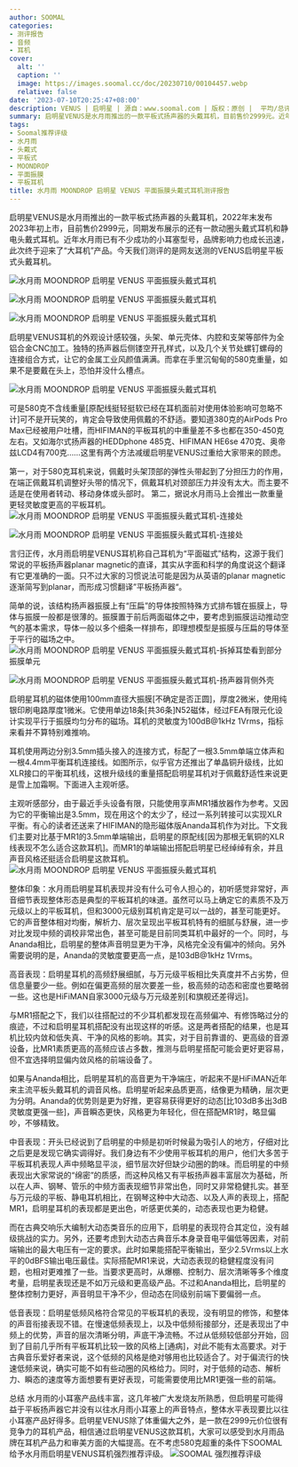 ```yaml
---
author: SOOMAL
categories:
- 测评报告
- 音频
- 耳机
cover:
  alt: ''
  caption: ''
  image: https://images.soomal.cc/doc/20230710/00104457.webp
  relative: false
date: '2023-07-10T20:25:47+08:00'
description: VENUS | 启明星 | 源自：www.soomal.com | 版权：原创 |  平均/总评分：10.00/90
summary: 启明星VENUS是水月雨推出的一款平板式扬声器的头戴耳机，目前售价2999元。近年水月雨已有不少成功的小耳塞型号，此次终于迎来了“大耳机”产品。启明星VENUS耳机的外观设计感较强，金属工业风颜值满满。而拿在手里沉甸甸的580克重量，如果不是要戴在头上，恐怕并没什么槽点……
tags:
- Soomal推荐评级
- 水月雨
- 头戴式
- 平板式
- MOONDROP
- 平面振膜
- 平板耳机
title: 水月雨 MOONDROP 启明星 VENUS 平面振膜头戴式耳机测评报告
---
```


启明星VENUS是水月雨推出的一款平板式扬声器的头戴耳机，2022年末发布2023年初上市，目前售价2999元，同期发布展示的还有一款动圈头戴式耳机和静电头戴式耳机。近年水月雨已有不少成功的小耳塞型号，品牌影响力也成长迅速，此次终于迎来了“大耳机”产品。今天我们测评的是网友送测的VENUS启明星平板式头戴耳机。



![水月雨 MOONDROP 启明星 VENUS 平面振膜头戴式耳机](https://images.soomal.cc/doc/20230625/00104151.webp)



![水月雨 MOONDROP 启明星 VENUS 平面振膜头戴式耳机](https://images.soomal.cc/doc/20230625/00104152_01.webp)



![水月雨 MOONDROP 启明星 VENUS 平面振膜头戴式耳机](https://images.soomal.cc/doc/20230625/00104153_01.webp)



启明星VENUS耳机的外观设计感较强，头架、单元壳体、内腔和支架等部件为全铝合金CNC加工。独特的扬声器后侧镂空开孔样式，以及几个关节处螺钉螺母的连接组合方式，让它的金属工业风颜值满满。而拿在手里沉甸甸的580克重量，如果不是要戴在头上，恐怕并没什么槽点。



![水月雨 MOONDROP 启明星 VENUS 平面振膜头戴式耳机](https://images.soomal.cc/doc/20230625/00104155.webp)



可是580克不含线重量[原配线挺轻挺软已经在耳机面前对使用体验影响可忽略不计]可不是开玩笑的，肯定会导致使用佩戴的不舒适。要知道380克的AirPods Pro Max已经被用户吐槽，而HIFIMAN的平板耳机的中重量差不多也都在350-450克左右。又如海尔式扬声器的HEDDphone 485克、HIFIMAN HE6se 470克、奥帝兹LCD4有700克……这里有两个方法减缓启明星VENUS过重给大家带来的顾虑。



第一，对于580克耳机来说，佩戴时头架顶部的弹性头带起到了分担压力的作用，在端正佩戴耳机调整好头带的情况下，佩戴耳机对颈部压力并没有太大。而主要不适是在使用者转动、移动身体或头部时。
第二，据说水月雨马上会推出一款重量更轻灵敏度更高的平板耳机。
![水月雨 MOONDROP 启明星 VENUS 平面振膜头戴式耳机-连接处](https://images.soomal.cc/doc/20230625/00104161_01.webp)




![水月雨 MOONDROP 启明星 VENUS 平面振膜头戴式耳机-连接处](https://images.soomal.cc/doc/20230625/00104162_01.webp)




言归正传，水月雨启明星VENUS耳机称自己耳机为“平面磁式”结构，这源于我们常说的平板扬声器planar magnetic的直译，其实从字面和科学的角度说这个翻译有它更准确的一面。只不过大家的习惯说法可能是因为从英语的planar magnetic逐渐简写到planar，而形成习惯翻译”平板扬声器“。

简单的说，该结构扬声器振膜上有“压扁”的导体按照特殊方式排布镀在振膜上，导体与振膜一般都是很薄的。振膜置于前后两面磁体之中，要考虑到振膜运动推动空气的基本需求，导体一般以多个细条一样排布，即理想模型是振膜与压扁的导体至于平行的磁场之中。
![水月雨 MOONDROP 启明星 VENUS 平面振膜头戴式耳机-拆掉耳垫看到部分振膜单元](https://images.soomal.cc/doc/20230625/00104164_01.webp)




![水月雨 MOONDROP 启明星 VENUS 平面振膜头戴式耳机-扬声器背侧外壳](https://images.soomal.cc/doc/20230625/00104165_01.webp)




启明星耳机的磁体使用100mm直径大振膜[不确定是否正圆]，厚度2微米，使用纯银印刷电路厚度1微米。它使用单边18条[共36条]N52磁体，经过FEA有限元化设计实现平行于振膜均匀分布的磁场。耳机的灵敏度为100dB@1kHz 1Vrms，指标来看并不算特别难推响。

耳机使用两边分别3.5mm插头接入的连接方式，标配了一根3.5mm单端立体声和一根4.4mm平衡耳机连接线。如图所示，似乎官方还推出了单晶铜升级线，比如XLR接口的平衡耳机线，这根升级线的重量搭配启明星耳机对于佩戴舒适性来说更是雪上加霜啊。下面进入主观听感。

主观听感部分，由于最近手头设备有限，只能使用享声MR1播放器作为参考。又因为它的平衡输出是3.5mm，现在用这个的太少了，经过一系列转接可以实现XLR平衡。有心的读者还送来了HIFIMAN的隐形磁体版Ananda耳机作为对比。下文我们主要对比基于MR1的3.5mm单端输出，启明星的原配线[因为那根无氧铜的XLR线表现不怎么适合这款耳机]。而MR1的单端输出搭配启明星已经绰绰有余，并且声音风格还挺适合启明星这款耳机。
![水月雨 MOONDROP 启明星 VENUS 平面振膜头戴式耳机](https://images.soomal.cc/doc/20230625/00104157.webp)




整体印象：水月雨启明星耳机表现并没有什么可令人担心的，初听感觉非常好，声音细节表现整体形态是典型的平板耳机的味道。虽然可以马上确定它的素质不及万元级以上的平板耳机，但和3000元级别耳机肯定是可以一战的，甚至可能更好。它的声音整体相对均衡，解析力、层次呈现出平板耳机特有的细腻与舒展，进一步对比发现中频的调校非常出色，甚至可能是目前同类耳机中最好的一个。同时，与Ananda相比，启明星的整体声音明显更为干净，风格完全没有偏冲的倾向。另外需要说明的是，Ananda的灵敏度要更高一点，是103dB@1kHz 1Vrms。

高音表现：启明星耳机的高频舒展细腻，与万元级平板相比失真度并不占劣势，但信息量要少一些。例如在偏更高频的层次要差一些，极高频的动态和密度也要略弱一些。这也是HiFiMAN自家3000元级与万元级差别[和旗舰还差得远]。

与MR1搭配之下，我们以往搭配过的不少耳机都发现在高频偏冲、有修饰略过分的痕迹，不过和启明星耳机搭配没有出现这样的听感。这是两者搭配的结果，也是耳机比较内敛和低失真、干净的风格的影响。其实，对于目前靠谱的、更高级的音源设备，比MR1素质更高的高频应该占多数，推测与启明星搭配可能会更好更容易，但不宜选择明显偏内敛风格的前端设备了。

如果与Ananda相比，启明星耳机的高音更为干净端庄，听起来不是HiFiMAN近年来主流平板头戴耳机的调音风格。启明星听起来品质更高，结像更为精确，层次更为分明。Ananda的优势则是更为好推，更容易获得更好的动态[比103dB多出3dB灵敏度更强一些]，声音瞬态更快，风格更为年轻化，但在搭配MR1时，略显偏吵，不够精致。

中音表现：开头已经说到了启明星的中频是初听时候最为吸引人的地方，仔细对比之后更是发现它确实调得好。我们身边有不少使用平板耳机的用户，他们大多苦于平板耳机表现人声中频略显平淡，细节层次好但缺少动圈的韵味。而启明星的中频表现出大家常说的“绵密”的质感，而这种风格又有平板扬声器丰富层次为基础，所以在人声、钢琴、管乐的中频方面表现细节非常出色，同时又非常稳健扎实。甚至与万元级的平板、静电耳机相比，在钢琴这种中大动态、以及人声的表现上，搭配MR1，启明星耳机的表现都是更出色，听感更优美的，动态表现也更为稳健。

而在古典交响乐大编制大动态类音乐的应用下，启明星的表现符合其定位，没有越级挑战的实力。另外，还要考虑到大动态古典音乐本身录音电平偏低等因素，对前端输出的最大电压有一定的要求。此时如果能搭配平衡输出，至少2.5Vrms以上水平的0dBFS输出电压最佳。实际搭配MR1来说，大动态表现的稳健程度没有问题，也相对更难推了一些。当要求更高时，从爆棚、控制力、层次清晰等多个维度考量，启明星表现还是不如万元级和更高级产品。不过和Ananda相比，启明星的整体控制力更好，声音明显干净不少，但动态在同级别前端下要偏弱一点。

低音表现：启明星低频风格符合常见的平板耳机的表现，没有明显的修饰，和整体的声音衔接表现不错。在慢速低频表现上，以及中低频衔接部分，还是表现出了中频上的优势，声音的层次清晰分明，声底干净流畅。不过从低频较低部分开始，回到了目前几乎所有平板耳机比较一致的风格上[通病]，对此不能有太高要求。对于古典音乐爱好者来说，这个低频的风格是绝对够用也比较适合了。对于偏流行的快速低频来说，确实可能不如有些动圈的风格给力。同时，对于低频的动态、解析力、瞬态的速度等方面想要有更好表现，可能需要使用比MR1更强一些的前端。

总结
水月雨的小耳塞产品线丰富，这几年被广大发烧友所熟悉，但启明星可能得益于平板扬声器它并没有以往水月雨小耳塞上的声音特点，整体水平表现要比以往小耳塞产品好得多。启明星VENUS除了体重偏大之外，是一款在2999元价位很有竞争力的耳机产品，相信通过启明星VENUS这款耳机，大家可以感受到水月雨品牌在耳机产品力和审美方面的大幅提高。在不考虑580克超重的条件下SOOMAL给予水月雨启明星VENUS耳机强烈推荐评级。
![SOOMAL 强烈推荐评级](https://images.soomal.cc/doc/20210514/00094239.webp)